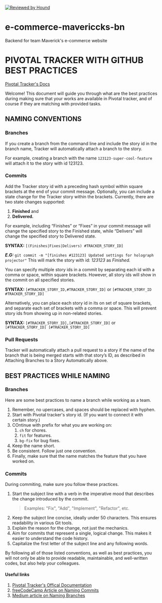 [![Reviewed by Hound](https://img.shields.io/badge/Reviewed_by-Hound-8E64B0.svg)](https://houndci.com)

# e-commerce-mavericcks-bn

Backend for team Maverick's e-commerce website

# PIVOTAL TRACKER WITH GITHUB BEST PRACTICES

[Pivotal Tracker's Docs](https://www.pivotaltracker.com/help/articles/github_integration/#attaching-branches-to-a-story-automatically)

Welcome! This document will guide you through what are the best practices during making sure that your works are available in Pivotal tracker, and of course if they are matching with provided tasks.

## NAMING CONVENTIONS

### Branches

If you create a branch from the command line and include the story id in the branch name, Tracker will automatically attach a branch to the story.

For example, creating a branch with the name `123123-super-cool-feature` will attach it to the story with id 123123.

### Commits

Add the Tracker story id with a preceding hash symbol within square brackets at the end of your commit message.
Optionally, you can include a state change for the Tracker story within the brackets.
Currently, there are two state changes supported:

1. **Finished** and
2. **Delivered.**

For example, including “Finishes” or “Fixes” in your commit message will change the specified story to the Finished state, while “Delivers” will change the specified story to Delivered state.

**SYNTAX:** `[(Finishes|Fixes|Delivers) #TRACKER_STORY_ID]`

**_E.G:_** `git commit -m "[finishes #123123] Updated settings for holograph projector"`
This will mark the story with id: _123123_ as _Finished._

You can specify multiple story ids in a commit by separating each id with a comma or space, within square brackets. However, all story ids will show in the commit on all specified stories.

**SYNTAX:** `[#TRACKER_STORY_ID,#TRACKER_STORY_ID]` or `[#TRACKER_STORY_ID #TRACKER_STORY_ID]`

Alternatively, you can place each story id in its on set of square brackets, and separate each set of brackets with a comma or space. This will prevent story ids from showing up in non-related stories.

**SYNTAX:** `[#TRACKER_STORY_ID],[#TRACKER_STORY_ID]` or `[#TRACKER_STORY_ID] [#TRACKER_STORY_ID]`

### Pull Requests

Tracker will automatically attach a pull request to a story if the name of the branch that is being merged starts with that story’s ID, as described in Attaching Branches to a Story Automatically above.

## BEST PRACTICES WHILE NAMING

### Branches

Here are some best practices to name a branch while working as a team.

1. Remember, no upercases, and spaces should be replaced with hyphen.
2. Start with Pivotal tracker's story id. (If you want to connect it with certain story.)
3. COntinue with prefix for what you are working on:
   1. `ch` for chores.
   2. `fit` for features.
   3. `bg-fix` for bug fixes.
4. Keep the name short.
5. Be consistent. Follow just one convention.
6. Finally, make sure that the name matches the feature that you have worked on.

### Commits

During commiting, make sure you follow these practices.

1. Start the subject line with a verb in the imperative mood that describes the change introduced by the commit.
   > Examples: "Fix", "Add", "Implement", "Refactor", etc.
2. Keep the subject line concise, ideally under 50 characters. This ensures readability in various Git tools.
3. Explain the reason for the change, not just the mechanics.
4. Aim for commits that represent a single, logical change. This makes it easier to understand the code history.
5. Capitalize the first letter of the subject line and any following words.

By following all of those listed conventions, as well as best practices, you will not only be able to provide readable, maintainable, and well-written codes, but also help your colleagues.

#### Useful links

1. [Pivotal Tracker's Offical Documentation](https://www.pivotaltracker.com/help/articles/github_integration/#attaching-branches-to-a-story-automatically)
2. [freeCodeCamp Article on Naming Commits](https://www.freecodecamp.org/news/writing-good-commit-messages-a-practical-guide/)
3. [Medium article on Naming Branches](https://medium.com/@abhay.pixolo/naming-conventions-for-git-branches-a-cheatsheet-8549feca2534)
